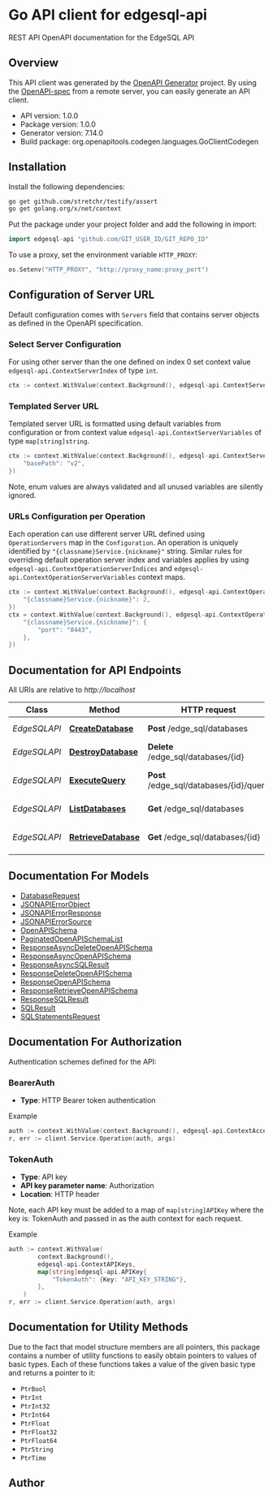 # Go API client for edgesql-api

REST API OpenAPI documentation for the EdgeSQL API

## Overview
This API client was generated by the [OpenAPI Generator](https://openapi-generator.tech) project.  By using the [OpenAPI-spec](https://www.openapis.org/) from a remote server, you can easily generate an API client.

- API version: 1.0.0
- Package version: 1.0.0
- Generator version: 7.14.0
- Build package: org.openapitools.codegen.languages.GoClientCodegen

## Installation

Install the following dependencies:

```sh
go get github.com/stretchr/testify/assert
go get golang.org/x/net/context
```

Put the package under your project folder and add the following in import:

```go
import edgesql-api "github.com/GIT_USER_ID/GIT_REPO_ID"
```

To use a proxy, set the environment variable `HTTP_PROXY`:

```go
os.Setenv("HTTP_PROXY", "http://proxy_name:proxy_port")
```

## Configuration of Server URL

Default configuration comes with `Servers` field that contains server objects as defined in the OpenAPI specification.

### Select Server Configuration

For using other server than the one defined on index 0 set context value `edgesql-api.ContextServerIndex` of type `int`.

```go
ctx := context.WithValue(context.Background(), edgesql-api.ContextServerIndex, 1)
```

### Templated Server URL

Templated server URL is formatted using default variables from configuration or from context value `edgesql-api.ContextServerVariables` of type `map[string]string`.

```go
ctx := context.WithValue(context.Background(), edgesql-api.ContextServerVariables, map[string]string{
	"basePath": "v2",
})
```

Note, enum values are always validated and all unused variables are silently ignored.

### URLs Configuration per Operation

Each operation can use different server URL defined using `OperationServers` map in the `Configuration`.
An operation is uniquely identified by `"{classname}Service.{nickname}"` string.
Similar rules for overriding default operation server index and variables applies by using `edgesql-api.ContextOperationServerIndices` and `edgesql-api.ContextOperationServerVariables` context maps.

```go
ctx := context.WithValue(context.Background(), edgesql-api.ContextOperationServerIndices, map[string]int{
	"{classname}Service.{nickname}": 2,
})
ctx = context.WithValue(context.Background(), edgesql-api.ContextOperationServerVariables, map[string]map[string]string{
	"{classname}Service.{nickname}": {
		"port": "8443",
	},
})
```

## Documentation for API Endpoints

All URIs are relative to *http://localhost*

Class | Method | HTTP request | Description
------------ | ------------- | ------------- | -------------
*EdgeSQLAPI* | [**CreateDatabase**](docs/EdgeSQLAPI.md#createdatabase) | **Post** /edge_sql/databases | Create a database
*EdgeSQLAPI* | [**DestroyDatabase**](docs/EdgeSQLAPI.md#destroydatabase) | **Delete** /edge_sql/databases/{id} | Destroy a database
*EdgeSQLAPI* | [**ExecuteQuery**](docs/EdgeSQLAPI.md#executequery) | **Post** /edge_sql/databases/{id}/query | Execute a query into a database
*EdgeSQLAPI* | [**ListDatabases**](docs/EdgeSQLAPI.md#listdatabases) | **Get** /edge_sql/databases | List databases
*EdgeSQLAPI* | [**RetrieveDatabase**](docs/EdgeSQLAPI.md#retrievedatabase) | **Get** /edge_sql/databases/{id} | Retrieve details from a database


## Documentation For Models

 - [DatabaseRequest](docs/DatabaseRequest.md)
 - [JSONAPIErrorObject](docs/JSONAPIErrorObject.md)
 - [JSONAPIErrorResponse](docs/JSONAPIErrorResponse.md)
 - [JSONAPIErrorSource](docs/JSONAPIErrorSource.md)
 - [OpenAPISchema](docs/OpenAPISchema.md)
 - [PaginatedOpenAPISchemaList](docs/PaginatedOpenAPISchemaList.md)
 - [ResponseAsyncDeleteOpenAPISchema](docs/ResponseAsyncDeleteOpenAPISchema.md)
 - [ResponseAsyncOpenAPISchema](docs/ResponseAsyncOpenAPISchema.md)
 - [ResponseAsyncSQLResult](docs/ResponseAsyncSQLResult.md)
 - [ResponseDeleteOpenAPISchema](docs/ResponseDeleteOpenAPISchema.md)
 - [ResponseOpenAPISchema](docs/ResponseOpenAPISchema.md)
 - [ResponseRetrieveOpenAPISchema](docs/ResponseRetrieveOpenAPISchema.md)
 - [ResponseSQLResult](docs/ResponseSQLResult.md)
 - [SQLResult](docs/SQLResult.md)
 - [SQLStatementsRequest](docs/SQLStatementsRequest.md)


## Documentation For Authorization


Authentication schemes defined for the API:
### BearerAuth

- **Type**: HTTP Bearer token authentication

Example

```go
auth := context.WithValue(context.Background(), edgesql-api.ContextAccessToken, "BEARER_TOKEN_STRING")
r, err := client.Service.Operation(auth, args)
```

### TokenAuth

- **Type**: API key
- **API key parameter name**: Authorization
- **Location**: HTTP header

Note, each API key must be added to a map of `map[string]APIKey` where the key is: TokenAuth and passed in as the auth context for each request.

Example

```go
auth := context.WithValue(
		context.Background(),
		edgesql-api.ContextAPIKeys,
		map[string]edgesql-api.APIKey{
			"TokenAuth": {Key: "API_KEY_STRING"},
		},
	)
r, err := client.Service.Operation(auth, args)
```


## Documentation for Utility Methods

Due to the fact that model structure members are all pointers, this package contains
a number of utility functions to easily obtain pointers to values of basic types.
Each of these functions takes a value of the given basic type and returns a pointer to it:

* `PtrBool`
* `PtrInt`
* `PtrInt32`
* `PtrInt64`
* `PtrFloat`
* `PtrFloat32`
* `PtrFloat64`
* `PtrString`
* `PtrTime`

## Author



